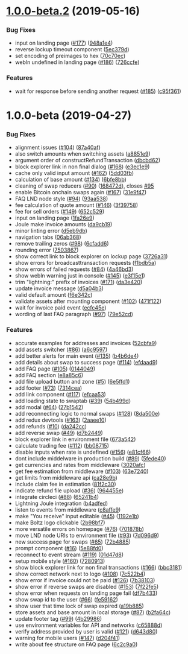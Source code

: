 # [1.0.0-beta.2](https://github.com/BoltzExchange/boltz-frontend/compare/v1.0.0-beta...v1.0.0-beta.2) (2019-05-16)


### Bug Fixes

* input on landing page ([#177](https://github.com/BoltzExchange/boltz-frontend/issues/177)) ([948a1e4](https://github.com/BoltzExchange/boltz-frontend/commit/948a1e4))
* reverse lockup timeout component ([5ec379d](https://github.com/BoltzExchange/boltz-frontend/commit/5ec379d))
* set encoding of preimages to hex ([70c70ec](https://github.com/BoltzExchange/boltz-frontend/commit/70c70ec))
* webln undefined in landing page ([#186](https://github.com/BoltzExchange/boltz-frontend/issues/186)) ([726ccfe](https://github.com/BoltzExchange/boltz-frontend/commit/726ccfe))


### Features

* wait for response before sending another request ([#185](https://github.com/BoltzExchange/boltz-frontend/issues/185)) ([c95f361](https://github.com/BoltzExchange/boltz-frontend/commit/c95f361))



# 1.0.0-beta (2019-04-27)


### Bug Fixes

* alignment issues ([#104](https://github.com/BoltzExchange/boltz-frontend/issues/104)) ([87a40af](https://github.com/BoltzExchange/boltz-frontend/commit/87a40af))
* also switch amounts when switching assets ([a8851e9](https://github.com/BoltzExchange/boltz-frontend/commit/a8851e9))
* argument order of constructRefundTransaction ([dbcbd62](https://github.com/BoltzExchange/boltz-frontend/commit/dbcbd62))
* block explorer link in non final dialog ([#168](https://github.com/BoltzExchange/boltz-frontend/issues/168)) ([e3ec1e9](https://github.com/BoltzExchange/boltz-frontend/commit/e3ec1e9))
* cache only valid input amount ([#162](https://github.com/BoltzExchange/boltz-frontend/issues/162)) ([5dd03fb](https://github.com/BoltzExchange/boltz-frontend/commit/5dd03fb))
* calculation of base amount ([#134](https://github.com/BoltzExchange/boltz-frontend/issues/134)) ([6bfe8bb](https://github.com/BoltzExchange/boltz-frontend/commit/6bfe8bb))
* cleaning of swap reducers ([#90](https://github.com/BoltzExchange/boltz-frontend/issues/90)) ([168472d](https://github.com/BoltzExchange/boltz-frontend/commit/168472d)), closes [#95](https://github.com/BoltzExchange/boltz-frontend/issues/95)
* enable Bitcoin onchain swaps again ([#167](https://github.com/BoltzExchange/boltz-frontend/issues/167)) ([31e9f47](https://github.com/BoltzExchange/boltz-frontend/commit/31e9f47))
* FAQ LND node style ([#94](https://github.com/BoltzExchange/boltz-frontend/issues/94)) ([93aa538](https://github.com/BoltzExchange/boltz-frontend/commit/93aa538))
* fee calculation of quote amount ([#146](https://github.com/BoltzExchange/boltz-frontend/issues/146)) ([3f39758](https://github.com/BoltzExchange/boltz-frontend/commit/3f39758))
* fee for sell orders ([#149](https://github.com/BoltzExchange/boltz-frontend/issues/149)) ([652c529](https://github.com/BoltzExchange/boltz-frontend/commit/652c529))
* input on landing page ([1fa26e9](https://github.com/BoltzExchange/boltz-frontend/commit/1fa26e9))
* Joule make invoice amounts ([da9cb19](https://github.com/BoltzExchange/boltz-frontend/commit/da9cb19))
* minor linting error ([d5eb9db](https://github.com/BoltzExchange/boltz-frontend/commit/d5eb9db))
* navigation tabs ([06ab368](https://github.com/BoltzExchange/boltz-frontend/commit/06ab368))
* remove trailing zeros ([#98](https://github.com/BoltzExchange/boltz-frontend/issues/98)) ([6cfadd6](https://github.com/BoltzExchange/boltz-frontend/commit/6cfadd6))
* rounding error ([7503867](https://github.com/BoltzExchange/boltz-frontend/commit/7503867))
* show correct link to block explorer on lockup page ([3726a31](https://github.com/BoltzExchange/boltz-frontend/commit/3726a31))
* show errors for broadcasttransaction requests ([f1bdb5a](https://github.com/BoltzExchange/boltz-frontend/commit/f1bdb5a))
* show errors of failed requests ([#84](https://github.com/BoltzExchange/boltz-frontend/issues/84)) ([4a46bd3](https://github.com/BoltzExchange/boltz-frontend/commit/4a46bd3))
* show webln warning just in console ([#145](https://github.com/BoltzExchange/boltz-frontend/issues/145)) ([e3f15e1](https://github.com/BoltzExchange/boltz-frontend/commit/e3f15e1))
* trim "lightning:" prefix of invoices ([#171](https://github.com/BoltzExchange/boltz-frontend/issues/171)) ([da3e420](https://github.com/BoltzExchange/boltz-frontend/commit/da3e420))
* update invoice message ([d5a04b3](https://github.com/BoltzExchange/boltz-frontend/commit/d5a04b3))
* valid default amount ([f6e342c](https://github.com/BoltzExchange/boltz-frontend/commit/f6e342c))
* validate assets after mounting component ([#102](https://github.com/BoltzExchange/boltz-frontend/issues/102)) ([471f122](https://github.com/BoltzExchange/boltz-frontend/commit/471f122))
* wait for invoice paid event ([ecfc45e](https://github.com/BoltzExchange/boltz-frontend/commit/ecfc45e))
* wording of last FAQ paragraph ([#97](https://github.com/BoltzExchange/boltz-frontend/issues/97)) ([79e52cd](https://github.com/BoltzExchange/boltz-frontend/commit/79e52cd))


### Features

* accurate examples for addresses and invoices ([52cbfa9](https://github.com/BoltzExchange/boltz-frontend/commit/52cbfa9))
* add assets switcher ([#86](https://github.com/BoltzExchange/boltz-frontend/issues/86)) ([a6c9597](https://github.com/BoltzExchange/boltz-frontend/commit/a6c9597))
* add better alerts for main event ([#135](https://github.com/BoltzExchange/boltz-frontend/issues/135)) ([b4b6de4](https://github.com/BoltzExchange/boltz-frontend/commit/b4b6de4))
* add details about swap to success page ([#114](https://github.com/BoltzExchange/boltz-frontend/issues/114)) ([efdaad9](https://github.com/BoltzExchange/boltz-frontend/commit/efdaad9))
* add FAQ page ([#105](https://github.com/BoltzExchange/boltz-frontend/issues/105)) ([0144049](https://github.com/BoltzExchange/boltz-frontend/commit/0144049))
* add FAQ section ([e8a85c6](https://github.com/BoltzExchange/boltz-frontend/commit/e8a85c6))
* add file upload button and zone ([#5](https://github.com/BoltzExchange/boltz-frontend/issues/5)) ([6e5ffd1](https://github.com/BoltzExchange/boltz-frontend/commit/6e5ffd1))
* add footer ([#73](https://github.com/BoltzExchange/boltz-frontend/issues/73)) ([7314cea](https://github.com/BoltzExchange/boltz-frontend/commit/7314cea))
* add link component ([#117](https://github.com/BoltzExchange/boltz-frontend/issues/117)) ([efcaa53](https://github.com/BoltzExchange/boltz-frontend/commit/efcaa53))
* add loading state to swaptab ([#39](https://github.com/BoltzExchange/boltz-frontend/issues/39)) ([54b499d](https://github.com/BoltzExchange/boltz-frontend/commit/54b499d))
* add modal ([#64](https://github.com/BoltzExchange/boltz-frontend/issues/64)) ([27b1542](https://github.com/BoltzExchange/boltz-frontend/commit/27b1542))
* add reconnecting logic to normal swaps ([#128](https://github.com/BoltzExchange/boltz-frontend/issues/128)) ([8da500e](https://github.com/BoltzExchange/boltz-frontend/commit/8da500e))
* add redux devtools ([#163](https://github.com/BoltzExchange/boltz-frontend/issues/163)) ([2aaee10](https://github.com/BoltzExchange/boltz-frontend/commit/2aaee10))
* add refunds ([#10](https://github.com/BoltzExchange/boltz-frontend/issues/10)) ([da242cc](https://github.com/BoltzExchange/boltz-frontend/commit/da242cc))
* add reverse swap ([#49](https://github.com/BoltzExchange/boltz-frontend/issues/49)) ([d7b2449](https://github.com/BoltzExchange/boltz-frontend/commit/d7b2449))
* block explorer link in environment file ([673a542](https://github.com/BoltzExchange/boltz-frontend/commit/673a542))
* calculate trading fee ([#112](https://github.com/BoltzExchange/boltz-frontend/issues/112)) ([bb08715](https://github.com/BoltzExchange/boltz-frontend/commit/bb08715))
* disable inputs when rate is undefined ([#156](https://github.com/BoltzExchange/boltz-frontend/issues/156)) ([e81cf66](https://github.com/BoltzExchange/boltz-frontend/commit/e81cf66))
* dont include middelware in production build ([#89](https://github.com/BoltzExchange/boltz-frontend/issues/89)) ([5fede40](https://github.com/BoltzExchange/boltz-frontend/commit/5fede40))
* get currencies and rates from middleware ([3020afc](https://github.com/BoltzExchange/boltz-frontend/commit/3020afc))
* get fee estimation from middleware ([#103](https://github.com/BoltzExchange/boltz-frontend/issues/103)) ([63e7240](https://github.com/BoltzExchange/boltz-frontend/commit/63e7240))
* get limits from middleware api ([ca28e9b](https://github.com/BoltzExchange/boltz-frontend/commit/ca28e9b))
* include claim fee in estimation ([81f2c30](https://github.com/BoltzExchange/boltz-frontend/commit/81f2c30))
* indicate refund file upload ([#36](https://github.com/BoltzExchange/boltz-frontend/issues/36)) ([964455e](https://github.com/BoltzExchange/boltz-frontend/commit/964455e))
* integrate circleci ([#88](https://github.com/BoltzExchange/boltz-frontend/issues/88)) ([65241b4](https://github.com/BoltzExchange/boltz-frontend/commit/65241b4))
* Lightning Joule integration ([b4adfed](https://github.com/BoltzExchange/boltz-frontend/commit/b4adfed))
* listen to events from middleware ([c8affe9](https://github.com/BoltzExchange/boltz-frontend/commit/c8affe9))
* make "You receive" input editable ([#45](https://github.com/BoltzExchange/boltz-frontend/issues/45)) ([1192e1b](https://github.com/BoltzExchange/boltz-frontend/commit/1192e1b))
* make Boltz logo clickable ([2b98bf7](https://github.com/BoltzExchange/boltz-frontend/commit/2b98bf7))
* more versatile errors on homepage ([#76](https://github.com/BoltzExchange/boltz-frontend/issues/76)) ([701878b](https://github.com/BoltzExchange/boltz-frontend/commit/701878b))
* move LND node URIs to environment file ([#93](https://github.com/BoltzExchange/boltz-frontend/issues/93)) ([7d096d9](https://github.com/BoltzExchange/boltz-frontend/commit/7d096d9))
* new success page for swaps ([#65](https://github.com/BoltzExchange/boltz-frontend/issues/65)) ([72b4885](https://github.com/BoltzExchange/boltz-frontend/commit/72b4885))
* prompt component ([#16](https://github.com/BoltzExchange/boltz-frontend/issues/16)) ([5e88fd0](https://github.com/BoltzExchange/boltz-frontend/commit/5e88fd0))
* reconnect to event stream ([#119](https://github.com/BoltzExchange/boltz-frontend/issues/119)) ([01d47d8](https://github.com/BoltzExchange/boltz-frontend/commit/01d47d8))
* setup mobile style ([#160](https://github.com/BoltzExchange/boltz-frontend/issues/160)) ([7280913](https://github.com/BoltzExchange/boltz-frontend/commit/7280913))
* show block explorer link for non final transactions ([#166](https://github.com/BoltzExchange/boltz-frontend/issues/166)) ([bbc3181](https://github.com/BoltzExchange/boltz-frontend/commit/bbc3181))
* show correct network next to logo ([#108](https://github.com/BoltzExchange/boltz-frontend/issues/108)) ([7c522b4](https://github.com/BoltzExchange/boltz-frontend/commit/7c522b4))
* show error if invoice could not be paid ([#126](https://github.com/BoltzExchange/boltz-frontend/issues/126)) ([7b38103](https://github.com/BoltzExchange/boltz-frontend/commit/7b38103))
* show error if reverse swaps are disabled ([#153](https://github.com/BoltzExchange/boltz-frontend/issues/153)) ([7f22fe5](https://github.com/BoltzExchange/boltz-frontend/commit/7f22fe5))
* show error when requests on landing page fail ([df7b433](https://github.com/BoltzExchange/boltz-frontend/commit/df7b433))
* show swap id to the user ([#66](https://github.com/BoltzExchange/boltz-frontend/issues/66)) ([fe59162](https://github.com/BoltzExchange/boltz-frontend/commit/fe59162))
* show user that time lock of swap expired ([a19b885](https://github.com/BoltzExchange/boltz-frontend/commit/a19b885))
* store assets and base amount in local storage ([#87](https://github.com/BoltzExchange/boltz-frontend/issues/87)) ([b2fa64c](https://github.com/BoltzExchange/boltz-frontend/commit/b2fa64c))
* update footer tag ([#99](https://github.com/BoltzExchange/boltz-frontend/issues/99)) ([4b29986](https://github.com/BoltzExchange/boltz-frontend/commit/4b29986))
* use environment variables for API and networks ([c65888d](https://github.com/BoltzExchange/boltz-frontend/commit/c65888d))
* verify address provided by user is valid ([#121](https://github.com/BoltzExchange/boltz-frontend/issues/121)) ([d643d80](https://github.com/BoltzExchange/boltz-frontend/commit/d643d80))
* warning for mobile users ([#147](https://github.com/BoltzExchange/boltz-frontend/issues/147)) ([d204f41](https://github.com/BoltzExchange/boltz-frontend/commit/d204f41))
* write about fee structure on FAQ page ([6c2c9a0](https://github.com/BoltzExchange/boltz-frontend/commit/6c2c9a0))



